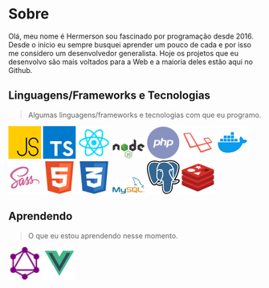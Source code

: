 # Sobre

Olá, meu nome é Hermerson sou fascinado por programação desde 2016. Desde o início eu sempre busquei aprender um pouco de cada e por isso me considero um desenvolvedor generalista. Hoje os projetos que eu desenvolvo são mais voltados para a Web e a maioria deles estão aqui no Github.

## Linguagens/Frameworks e Tecnologias

> Algumas linguagens/frameworks e tecnologias com que eu programo.

<img width="65" src="./assets/js.svg" alt="JavaScript">
<img width="65" src="./assets/typescript.jpeg" alt="TypeScript">
<img width="65" src="./assets/react.svg" alt="React & React Native">
<img width="65" src="./assets/nodejs.svg" alt="">
<img width="65" src="./assets/php.svg" alt="PHP">
<img width="65" src="./assets/laravel.svg" alt="Laravel">
<img width="65" src="./assets/docker.svg" alt="Docker">
<img width="65" src="./assets/sass.svg" alt="SASS">
<img width="65" src="./assets/html.svg" alt="HTML">
<img width="65" src="./assets/css.svg" alt="CSS">
<img width="65" src="./assets/mysql.svg" alt="MySQL">
<img width="65" src="./assets/postgres.png" alt="Postgres">
<img width="65" src="./assets/redis.svg" alt="Redis">

## Aprendendo

> O que eu estou aprendendo nesse momento.

<img width="65" src="./assets/graphql.svg" alt="GraphQL">
<img width="65" src="./assets/vue.svg" alt="GraphQL">